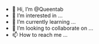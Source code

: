 - 👋 Hi, I’m @Queentab
- 👀 I’m interested in ...
- 🌱 I’m currently learning ...
- 💞️ I’m looking to collaborate on ...
- 📫 How to reach me ...

<!---
Queentab/Queentab is a ✨ special ✨ repository because its `README.md` (this file) appears on your GitHub profile.
You can click the Preview link to take a look at your changes.
--->
